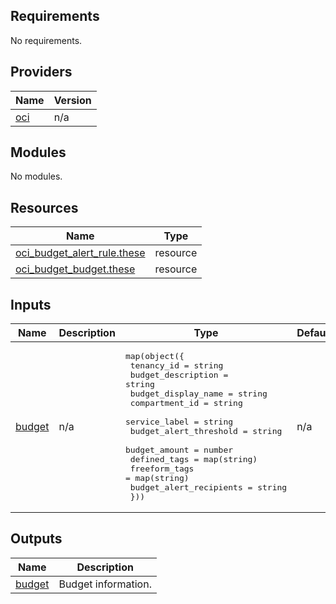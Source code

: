 <!-- BEGIN_TF_DOCS -->
## Requirements

No requirements.

## Providers

| Name | Version |
|------|---------|
| <a name="provider_oci"></a> [oci](#provider\_oci) | n/a |

## Modules

No modules.

## Resources

| Name | Type |
|------|------|
| [oci_budget_alert_rule.these](https://registry.terraform.io/providers/hashicorp/oci/latest/docs/resources/budget_alert_rule) | resource |
| [oci_budget_budget.these](https://registry.terraform.io/providers/hashicorp/oci/latest/docs/resources/budget_budget) | resource |

## Inputs

| Name | Description | Type | Default | Required |
|------|-------------|------|---------|:--------:|
| <a name="input_budget"></a> [budget](#input\_budget) | n/a | <pre>map(object({<br>        tenancy_id                = string<br>        budget_description        = string<br>        budget_display_name       = string<br>        compartment_id            = string<br>        service_label             = string<br>        budget_alert_threshold    = string<br>        budget_amount             = number<br>        defined_tags              = map(string)<br>        freeform_tags             = map(string)<br>        budget_alert_recipients   = string<br>    }))</pre> | n/a | yes |

## Outputs

| Name | Description |
|------|-------------|
| <a name="output_budget"></a> [budget](#output\_budget) | Budget information. |
<!-- END_TF_DOCS -->